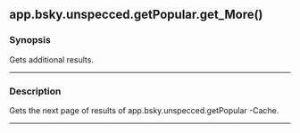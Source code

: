 app.bsky.unspecced.getPopular.get_More()
----------------------------------------




### Synopsis
Gets additional results.



---


### Description

Gets the next page of results of app.bsky.unspecced.getPopular -Cache.



---

